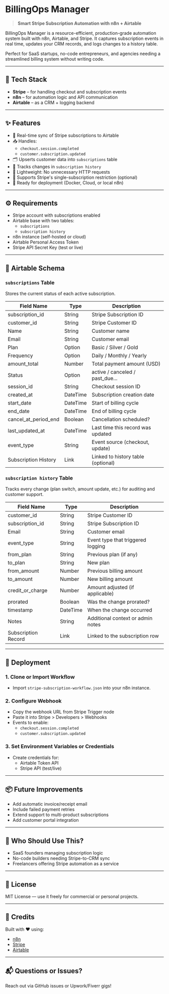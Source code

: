 # BillingOps Manager

> **Smart Stripe Subscription Automation with n8n + Airtable**

BillingOps Manager is a resource-efficient, production-grade automation system built with n8n, Airtable, and Stripe. It captures subscription events in real time, updates your CRM records, and logs changes to a history table.

Perfect for SaaS startups, no-code entrepreneurs, and agencies needing a streamlined billing system without writing code.

---

## 🔧 Tech Stack

- **Stripe** – for handling checkout and subscription events
- **n8n** – for automation logic and API communication
- **Airtable** – as a CRM + logging backend

---

## ✨ Features

- 🔁 Real-time sync of Stripe subscriptions to Airtable
- 📥 Handles:
  - `checkout.session.completed`
  - `customer.subscription.updated`
- 🗂 Upserts customer data into `subscriptions` table
- 📝 Tracks changes in `subscription history`
- 🧠 Lightweight: No unnecessary HTTP requests
- 🔐 Supports Stripe's single-subscription restriction (optional)
- 🚀 Ready for deployment (Docker, Cloud, or local n8n)

---

## ⚙️ Requirements

- Stripe account with subscriptions enabled
- Airtable base with two tables:
  - `subscriptions`
  - `subscription history`
- n8n instance (self-hosted or cloud)
- Airtable Personal Access Token
- Stripe API Secret Key (test or live)

---

## 🧱 Airtable Schema

### `subscriptions` Table
Stores the current status of each active subscription.

| Field Name              | Type       | Description                        |
|------------------------|------------|------------------------------------|
| subscription_id        | String     | Stripe Subscription ID             |
| customer_id            | String     | Stripe Customer ID                 |
| Name                   | String     | Customer name                      |
| Email                  | String     | Customer email                     |
| Plan                   | Option     | Basic / Silver / Gold              |
| Frequency              | Option     | Daily / Monthly / Yearly           |
| amount_total           | Number     | Total payment amount (USD)         |
| Status                 | Option     | active / canceled / past_due...    |
| session_id             | String     | Checkout session ID                |
| created_at             | DateTime   | Subscription creation date         |
| start_date             | DateTime   | Start of billing cycle             |
| end_date               | DateTime   | End of billing cycle               |
| cancel_at_period_end   | Boolean    | Cancellation scheduled?            |
| last_updated_at        | DateTime   | Last time this record was updated  |
| event_type             | String     | Event source (checkout, update)    |
| Subscription History   | Link       | Linked to history table (optional) |

### `subscription history` Table
Tracks every change (plan switch, amount update, etc.) for auditing and customer support.

| Field Name           | Type     | Description                          |
|---------------------|----------|--------------------------------------|
| customer_id         | String   | Stripe Customer ID                   |
| subscription_id     | String   | Stripe Subscription ID               |
| Email               | String   | Customer email                       |
| event_type          | String   | Event type that triggered logging    |
| from_plan           | String   | Previous plan (if any)               |
| to_plan             | String   | New plan                             |
| from_amount         | Number   | Previous billing amount              |
| to_amount           | Number   | New billing amount                   |
| credit_or_charge    | Number   | Amount adjusted (if applicable)      |
| prorated            | Boolean  | Was the change prorated?             |
| timestamp           | DateTime | When the change occurred             |
| Notes               | String   | Additional context or admin notes    |
| Subscription Record | Link     | Linked to the subscription row       |

---

## 🚀 Deployment

### 1. Clone or Import Workflow
- Import `stripe-subscription-workflow.json` into your n8n instance.

### 2. Configure Webhook
- Copy the webhook URL from Stripe Trigger node
- Paste it into Stripe > Developers > Webhooks
- Events to enable:
  - `checkout.session.completed`
  - `customer.subscription.updated`

### 3. Set Environment Variables or Credentials
- Create credentials for:
  - Airtable Token API
  - Stripe API (test/live)

---

## 📦 Future Improvements

- Add automatic invoice/receipt email
- Include failed payment retries
- Extend support to multi-product subscriptions
- Add customer portal integration

---

## 👥 Who Should Use This?

- SaaS founders managing subscription logic
- No-code builders needing Stripe-to-CRM sync
- Freelancers offering Stripe automation as a service

---

## 📣 License

MIT License — use it freely for commercial or personal projects.

---

## 🤝 Credits

Built with ❤️ using:
- [n8n](https://n8n.io)
- [Stripe](https://stripe.com)
- [Airtable](https://airtable.com)

---

## 📬 Questions or Issues?
Reach out via GitHub issues or Upwork/Fiverr gigs!

